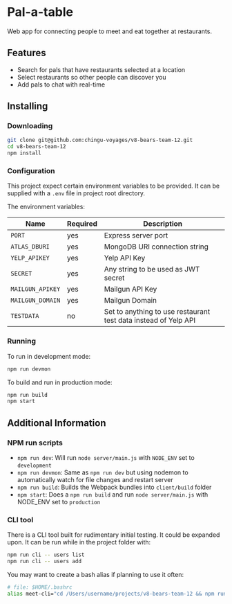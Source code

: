 # Pal-a-table

Web app for connecting people to meet and eat together at restaurants.

## Features

- Search for pals that have restaurants selected at a location
- Select restaurants so other people can discover you
- Add pals to chat with real-time

## Installing

### Downloading

```bash
git clone git@github.com:chingu-voyages/v8-bears-team-12.git
cd v8-bears-team-12
npm install
```

### Configuration

This project expect certain environment variables to be provided. It can
be supplied with a `.env` file in project root directory.

The environment variables:

| Name             | Required | Description                                                     |
| ---------------- | -------- | --------------------------------------------------------------- |
| `PORT`           | yes      | Express server port                                             |
| `ATLAS_DBURI`    | yes      | MongoDB URI connection string                                   |
| `YELP_APIKEY`    | yes      | Yelp API Key                                                    |
| `SECRET`         | yes      | Any string to be used as JWT secret                             |
| `MAILGUN_APIKEY` | yes      | Mailgun API Key                                                 |
| `MAILGUN_DOMAIN` | yes      | Mailgun Domain                                                  |
| `TESTDATA`       | no       | Set to anything to use restaurant test data instead of Yelp API |

### Running

To run in development mode:

```bash
npm run devmon
```

To build and run in production mode:

```bash
npm run build
npm start
```

## Additional Information

### NPM run scripts

- `npm run dev`: Will run `node server/main.js` with `NODE_ENV` set to `development`
- `npm run devmon`: Same as `npm run dev` but using nodemon to automatically watch for file changes and restart server
- `npm run build`: Builds the Webpack bundles into `client/build` folder
- `npm start`: Does a `npm run build` and run `node server/main.js` with NODE_ENV set to `production`

### CLI tool

There is a CLI tool built for rudimentary initial testing. It could be expanded upon. It can be run while
in the project folder with:

```bash
npm run cli -- users list
npm run cli -- users add
```

You may want to create a bash alias if planning to use it often:

```bash
# file: $HOME/.bashrc
alias meet-cli="cd /Users/username/projects/v8-bears-team-12 && npm run --silent cli"
```
